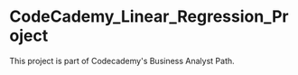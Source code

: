 # CodeCademy_Linear_Regression_Project

This project is part of Codecademy's Business Analyst Path.
